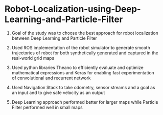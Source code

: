 # Robot-Localization-using-Deep-Learning-and-Particle-Filter

1) Goal of the study was to choose the best approach for robot localization between Deep Learning and Particle Filter

2) Used ROS implementation of the robot simulator to generate smooth trajectories of robot for both synthetically generated and captured in the real-world grid maps

3) Used python libraries Theano to efficiently evaluate and optimize mathematical expressions and Keras for enabling fast experimentation of convolutional and recurrent network

4) Used Navigation Stack to take odometry, sensor streams and a goal as an input and to give safe velocity as an output

5) Deep Learning approach performed better for larger maps while Particle Filter performed well in small maps
